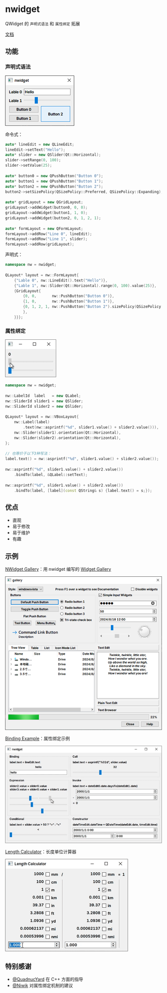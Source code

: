 # nwidget

QWidget 的 `声明式语法` 和 `属性绑定` 拓展

[文档](Document.md)

## 功能

### 声明式语法

![](../img/nwidget.png)

命令式：
```cpp
auto* lineEdit = new QLineEdit;
lineEdit->setText("Hello");
auto* slider = new QSlider(Qt::Horizontal);
slider->setRange(0, 100);
slider->setValue(25);

auto* button0 = new QPushButton("Button 0");
auto* button1 = new QPushButton("Button 1");
auto* button2 = new QPushButton("Button 2");
button2->setSizePolicy(QSizePolicy::Preferred, QSizePolicy::Expanding);

auto* gridLayout = new QGridLayout;
gridLayout->addWidget(button0, 0, 0);
gridLayout->addWidget(button1, 1, 0);
gridLayout->addWidget(button2, 0, 1, 2, 1);

auto* formLayout = new QFormLayout;
formLayout->addRow("Line 0", lineEdit);
formLayout->addRow("Line 1", slider);
formLayout->addRow(gridLayout);
```

声明式：
```cpp
namespace nw = nwidget;

QLayout* layout = nw::FormLayout{
    {"Lable 0", nw::LineEdit().text("Hello")},
    {"Lable 1", nw::Slider(Qt::Horizontal).range(0, 100).value(25)},
    {GridLayout{
        {0, 0,       nw::PushButton("Button 0")},
        {1, 0,       nw::PushButton("Button 1")},
        {0, 1, 2, 1, nw::PushButton("Button 2").sizePolicy(QSizePolicy::Preferred, QSizePolicy::Expanding)
        },
    }}};
```

### 属性绑定

![](../img/binding.gif)

```cpp
namespace nw = nwidget;

nw::LabelId  label   = new QLabel;
nw::SliderId slider1 = new QSlider;
nw::SliderId slider2 = new QSlider;

QLayout* layout = nw::VBoxLayout{
    nw::Label(label)
        .text(nw::asprintf("%d", slider1.value() + slider2.value())),
    nw::Slider(slider1).orientation(Qt::Horizontal),
    nw::Slider(slider2).orientation(Qt::Horizontal),
};

// 也等价于以下3种写法：
label.text() = nw::asprintf("%d", slider1.value() + slider2.value());

nw::asprintf("%d", slider1.value() + slider2.value())
    .bindTo(label, &QLabel::setText);

nw::asprintf("%d", slider1.value() + slider2.value())
    .bindTo(label, [label](const QString& s) {label.text() = s;});

```

## 优点

- 直观
- 易于修改
- 易于维护
- 有趣

## 示例

[NWidget Gallery](../../examples/gallery)：用 nwidget 编写的 [Widget Gallery](https://doc.qt.io/qt-6/qtwidgets-gallery-example.html)

![](../img/nwidget_gallery.png)

[Binding Example](../../examples/binding_example)：属性绑定示例

![](../img/binding_example.gif)

[Length Calculator](../../examples/length_caculator)：长度单位计算器

![](../img/length_calculator.gif)

## 特别感谢

- [@QuadnucYard](https://github.com/QuadnucYard) 在 C++ 方面的指导
- [@Niwik](https://github.com/niwik-dev) 对属性绑定机制的建议
